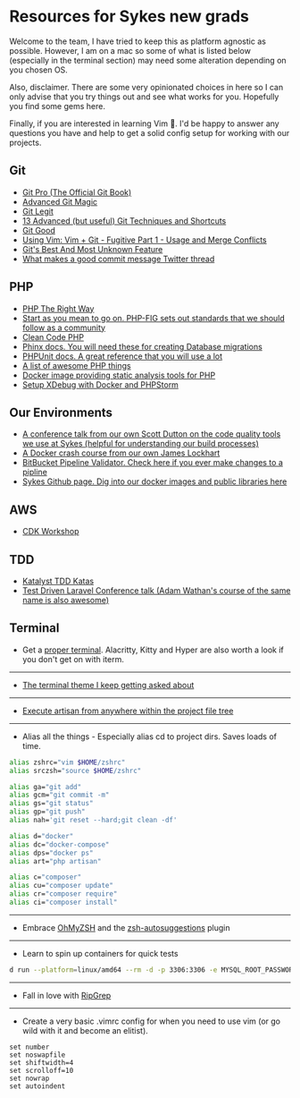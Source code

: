 # Resources for Sykes new grads

Welcome to the team, I have tried to keep this as platform agnostic as possible. However, I am on a mac
so some of what is listed below (especially in the terminal section) may need some alteration depending on you chosen OS.

Also, disclaimer. There are some very opinionated choices in here so I can only advise that you try things out and see what works for you.
Hopefully you find some gems here.

Finally, if you are interested in learning Vim 🥷. I'd be happy to answer any questions you have and help to get a solid config setup for working with 
our projects.

## Git

- [Git Pro (The Official Git Book)](https://git-scm.com/book/en/v2)
- [Advanced Git Magic](https://www.youtube.com/watch?v=x5Ib33eUUvo)
- [Git Legit](https://www.youtube.com/watch?v=O7LAeqng-SI)
- [13 Advanced (but useful) Git Techniques and Shortcuts](https://www.youtube.com/watch?v=ecK3EnyGD8o)
- [Git Good](https://www.youtube.com/watch?v=Uk5TnFL7jh4)
- [Using Vim: Vim + Git - Fugitive Part 1 - Usage and Merge Conflicts](https://www.youtube.com/watch?v=PO6DxfGPQvw)
- [Git's Best And Most Unknown Feature](https://www.youtube.com/watch?v=2uEqYw-N8uE)
- [What makes a good commit message Twitter thread](https://twitter.com/kuizinas/status/1541496585275727875)

## PHP

- [PHP The Right Way](https://phptherightway.com/)
- [Start as you mean to go on. PHP-FIG sets out standards that we should follow as a community](https://www.php-fig.org/)
- [Clean Code PHP](https://github.com/jupeter/clean-code-php)
- [Phinx docs. You will need these for creating Database migrations](https://book.cakephp.org/phinx/0/en/index.html)
- [PHPUnit docs. A great reference that you will use a lot](https://phpunit.readthedocs.io/en/9.5/installation.html)
- [A list of awesome PHP things](https://github.com/ziadoz/awesome-php)
- [Docker image providing static analysis tools for PHP](https://github.com/jakzal/phpqa)
- [Setup XDebug with Docker and PHPStorm](https://www.youtube.com/watch?v=4opFac50Vwo)

## Our Environments

- [A conference talk from our own Scott Dutton on the code quality tools we use at Sykes (helpful for understanding our build processes)](https://www.youtube.com/watch?v=MmoZz_j2Y1A&t=671s)
- [A Docker crash course from our own James Lockhart](https://www.youtube.com/watch?v=zIOqJhlk9VY&list=PL16WqdAj66SBSLZ2-TrZ5q_39UhtKyL9U)
- [BitBucket Pipeline Validator. Check here if you ever make changes to a pipline](https://bitbucket-pipelines.atlassian.io/validator)
- [Sykes Github page. Dig into our docker images and public libraries here](https://github.com/SykesCottages)

## AWS

- [CDK Workshop](https://cdkworkshop.com/)

## TDD

- [Katalyst TDD Katas](https://katalyst.codurance.com/browse)
- [Test Driven Laravel Conference talk (Adam Wathan's course of the same name is also awesome)](https://www.youtube.com/watch?v=MdApmmK71WM)

## Terminal

- Get a [proper terminal](https://iterm2.com/). Alacritty, Kitty and Hyper are also worth a look if you don't get on with iterm.
---
- [The terminal theme I keep getting asked about](https://github.com/herrbischoff/iterm2-gruvbox)
---
- [Execute artisan from anywhere within the project file tree](https://github.com/jessarcher/zsh-artisan)
---
- Alias all the things - Especially alias cd to project dirs. Saves loads of time.
```bash
alias zshrc="vim $HOME/zshrc"
alias srczsh="source $HOME/zshrc"

alias ga="git add"
alias gcm="git commit -m"
alias gs="git status"
alias gp="git push"
alias nah='git reset --hard;git clean -df'

alias d="docker"
alias dc="docker-compose"
alias dps="docker ps"
alias art="php artisan"

alias c="composer"
alias cu="composer update"
alias cr="composer require"
alias ci="composer install"
```
---
- Embrace [OhMyZSH](https://ohmyz.sh/) and the [zsh-autosuggestions](https://github.com/zsh-users/zsh-autosuggestions) plugin
---
- Learn to spin up containers for quick tests
```bash
d run --platform=linux/amd64 --rm -d -p 3306:3306 -e MYSQL_ROOT_PASSWORD=root mysql:5.7
```
---
- Fall in love with [RipGrep](https://github.com/BurntSushi/ripgrep)
---
- Create a very basic .vimrc config for when you need to use vim (or go wild with it and become an elitist).
```
set number
set noswapfile
set shiftwidth=4
set scrolloff=10
set nowrap
set autoindent
```
